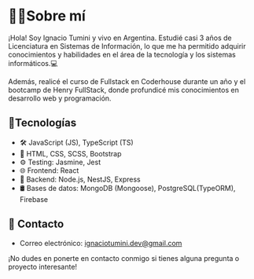 # 👨‍💻Sobre mí

¡Hola! Soy Ignacio Tumini y vivo en Argentina. Estudié casi 3 años de Licenciatura en Sistemas de Información, lo que me ha permitido adquirir conocimientos y habilidades en el área de la tecnología y los sistemas informáticos.💻

Además, realicé el curso de Fullstack en Coderhouse durante un año y el bootcamp de Henry FullStack, donde profundicé mis conocimientos en desarrollo web y programación.

## 🌟Tecnologías

- 🛠️ JavaScript (JS), TypeScript (TS)
- 🎨 HTML, CSS, SCSS, Bootstrap
- ⚙️ Testing: Jasmine, Jest
- 🌐 Frontend: React
- 🚀 Backend: Node.js, NestJS, Express
- 🛢️ Bases de datos: MongoDB (Mongoose), PostgreSQL(TypeORM), Firebase

## 📧 Contacto

- Correo electrónico: ignaciotumini.dev@gmail.com

¡No dudes en ponerte en contacto conmigo si tienes alguna pregunta o proyecto interesante!
